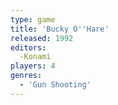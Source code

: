 ```yaml
---
type: game
title: 'Bucky O''Hare'
released: 1992
editors: 
  -Konami
players: 4
genres:
  - 'Gun Shooting'
---
```

